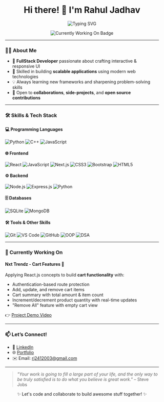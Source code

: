<h1 align="center">Hi there! 👋 I'm Rahul Jadhav</h1>

<p align="center">
  <img src="https://readme-typing-svg.herokuapp.com?font=Fira+Code&size=22&pause=1000&color=F75C7E&center=true&vCenter=true&width=435&lines=Full-Stack+Developer;Crafting+beautiful+web+experiences;Building+scalable+apps+with+MERN;Let's+build+something+amazing+💻" alt="Typing SVG" />
</p>

<p align="center">
  <img src="https://img.shields.io/badge/🚀%20Currently%20Working%20On-Nxt%20Trendz%20Cart%20Features-0b69ff?style=for-the-badge&logo=react&logoColor=white" alt="Currently Working On Badge" />
</p>

---

### 👨‍💻 About Me
- 🎯 **FullStack Developer** passionate about crafting interactive & responsive UI  
- 🧩 Skilled in building **scalable applications** using modern web technologies  
- 💡 Always learning new frameworks and sharpening problem-solving skills  
- 🤝 Open to **collaborations**, **side-projects**, and **open source contributions**  

---

### 🛠️ Skills & Tech Stack  

#### 💻 Programming Languages
![Python](https://img.shields.io/badge/-Python-3776AB?style=flat&logo=python&logoColor=white)
![C++](https://img.shields.io/badge/-C++-00599C?style=flat&logo=c%2B%2B&logoColor=white)
![JavaScript](https://img.shields.io/badge/-JavaScript-F7DF1E?style=flat&logo=javascript&logoColor=black)

#### 🌐 Frontend
![React](https://img.shields.io/badge/-React-61DAFB?style=flat&logo=react&logoColor=black)
![JavaScript](https://img.shields.io/badge/-JavaScript-F7DF1E?style=flat&logo=javascript&logoColor=black)
![Next.js](https://img.shields.io/badge/-Next.js-000000?style=flat&logo=next.js)
![CSS3](https://img.shields.io/badge/-CSS3-1572B6?style=flat&logo=css3)
![Bootstrap](https://img.shields.io/badge/-Bootstrap-563D7C?style=flat&logo=bootstrap&logoColor=white)
![HTML5](https://img.shields.io/badge/-HTML5-E34F26?style=flat&logo=html5&logoColor=white)

#### ⚙️ Backend
![Node.js](https://img.shields.io/badge/-Node.js-339933?style=flat&logo=node.js&logoColor=white)
![Express.js](https://img.shields.io/badge/-Express.js-000000?style=flat&logo=express&logoColor=white)
![Python](https://img.shields.io/badge/-Python-3776AB?style=flat&logo=python&logoColor=white)

#### 🗄️ Databases
![SQLite](https://img.shields.io/badge/-SQLite-003B57?style=flat&logo=sqlite&logoColor=white)
![MongoDB](https://img.shields.io/badge/-MongoDB-47A248?style=flat&logo=mongodb&logoColor=white)

#### 🛠️ Tools & Other Skills
![Git](https://img.shields.io/badge/-Git-F05032?style=flat&logo=git&logoColor=white)
![VS Code](https://img.shields.io/badge/-VS%20Code-007ACC?style=flat&logo=visual-studio-code)
![GitHub](https://img.shields.io/badge/-GitHub-181717?style=flat&logo=github)
![OOP](https://img.shields.io/badge/-OOP-FF9900?style=flat&logo=java&logoColor=white)
![DSA](https://img.shields.io/badge/-DSA-4285F4?style=flat&logo=google&logoColor=white)

---

### 🚀 Currently Working On
#### Nxt Trendz - Cart Features 🛒  
Applying React.js concepts to build **cart functionality** with:  
- Authentication-based route protection  
- Add, update, and remove cart items  
- Cart summary with total amount & item count  
- Increment/decrement product quantity with real-time updates  
- "Remove All" feature with empty cart view  

👉 [Project Demo Video](https://assets.ccbp.in/frontend/content/react-js/nxt-trendz-cart-features-output.mp4)  

---

### 📫 Let’s Connect!
- 💼 [LinkedIn](https://www.linkedin.com/in/rahuljadhav24/)  
- 🌐 [Portfolio](https://rahul-jadhav.vercel.app/)
- ✉️ Email: [rj2412003@gmail.com](mailto:rj2412003@gmail.com)  

---

> *"Your work is going to fill a large part of your life, and the only way to be truly satisfied is to do what you believe is great work."* – Steve Jobs


<p align="center">✨ Let's code and collaborate to build awesome stuff together! ✨</p>
